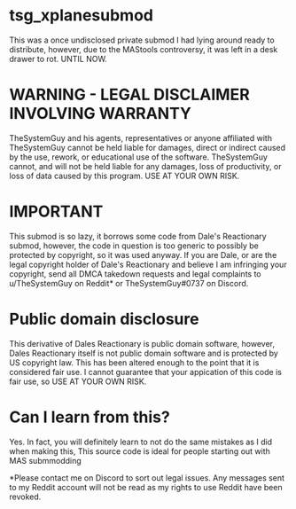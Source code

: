 # tsg_xplanesubmod
This was a once undisclosed private submod I had lying around ready to distribute, however, due to the MAStools controversy, it was left in a desk drawer to rot. UNTIL NOW.

# WARNING - LEGAL DISCLAIMER INVOLVING WARRANTY

TheSystemGuy and his agents, representatives or anyone affiliated with TheSystemGuy cannot be held liable for damages, direct or indirect caused by the use, rework, or educational use of the software. TheSystemGuy cannot, and will not be held liable for any damages, loss of productivity, or loss of data caused by this program. USE AT YOUR OWN RISK.

# IMPORTANT

This submod is so lazy, it borrows some code from Dale's Reactionary submod, however, the code in question is too generic to possibly be protected by copyright, so it was used anyway. If you are Dale, or are the legal copyright holder of Dale's Reactionary and believe I am infringing your copyright, send all DMCA takedown requests and legal complaints to u/TheSystemGuy on Reddit* or TheSystemGuy#0737 on Discord.

# Public domain disclosure 

This derivative of Dales Reactionary is public domain software, however, Dales Reactionary itself is not public domain software and is protected by US copyright law. This has been altered enough to the point that it is considered fair use. I cannot guarantee that your appication of this code is fair use, so USE AT YOUR OWN RISK.

# Can I learn from this?

Yes. In fact, you will definitely learn to not do the same mistakes as I did when making this, This source code is ideal for people starting out with MAS submmodding

*Please contact me on Discord to sort out legal issues. Any messages sent to my Reddit account will not be read as my rights to use Reddit have been revoked.
